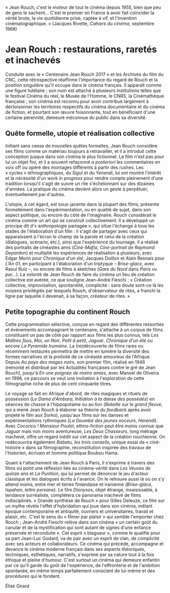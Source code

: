 «&nbsp;Jean Rouch, c'est le moteur de tout le cinéma depuis 1955, bien que peu de gens le sachent... C'est le premier en France à avoir fait coïncider la vérité brute, la vie quotidienne prise, captée à vif, et l'invention cinématographique.&nbsp;» (Jacques Rivette, *Cahiers du cinéma*, septembre 1968)

# Jean Rouch&nbsp;: restaurations, raretés et inachevés

Conduite avec le «&nbsp;Centenaire Jean Rouch 2017&nbsp;» et les Archives du film du CNC, cette rétrospective réaffirme l'importance du regard de Rouch et la position singulière qu'il occupe dans le cinéma français. Il apparaît comme une figure tutélaire&nbsp;; son nom est attaché à plusieurs institutions telles que le festival Cinéma du réel, le Musée de l'Homme, le CNRS, la Cinémathèque française&nbsp;; son cinéma est reconnu pour avoir contribué largement à décloisonner les territoires respectifs du cinéma documentaire et du cinéma de fiction, et pourtant son œuvre foisonnante, tout en bénéficiant d'une certaine pérennité, demeure méconnue du public dans sa diversité.

## Quête formelle, utopie et réalisation collective

Initiant sans cesse de nouvelles quêtes formelles, Jean Rouch considère ses films comme un matériau toujours à retravailler, et il a introduit cette conception jusque dans son cinéma le plus fictionnel. Le film n'est pas pour lui un objet fini, et il a souvent refaçonné *a posteriori* les commentaires en voix off ou opéré des montages différents à partir des rushes. Les «&nbsp;cycles&nbsp;» ethnographiques, du *Sigui* et du *Yenendi*, lui ont montré l'intérêt et la nécessité d'un *work in progress* pour rendre compte pleinement d'une tradition lorsqu'il s'agit de suivre un rite s'échelonnant sur des dizaines d'années. La pratique du cinéma devient alors un geste à perpétuer, éventuellement par d'autres.

L'utopie, à cet égard, est sous-jacente dans la plupart des films, présente formellement dans l'expérimentation, ou en qualité de sujet, dans son aspect politique, ou encore du côté de l'imaginaire. Rouch considérait le cinéma comme un art qui se construit collectivement. Il a développé un principe dit d'«&nbsp;anthropologie partagée&nbsp;», qui situe l'échange à tous les stades de l'élaboration d'un film&nbsp;: il s'agit de partager avec ceux qui apparaissent à l'écran le champ de la parole et celui de la création (dialogues, scénario, etc.), ainsi que l'expérience du tournage. Il a réalisé des portraits de cinéastes amis (*Ciné-Mafia*, *Ciné-portrait de Raymond Depardon*) et multiplié les expériences de réalisation à plusieurs, avec Edgar Morin pour *Chronique d'un été*, Jacques Doillon et Alain Resnais pour *L'An 01*, en participant à l'élaboration d'un triptyque&nbsp;–&nbsp;*Brise-glace*, avec Raoul Ruiz&nbsp;–, ou encore de films à sketches (*Gare du Nord* dans *Paris vu par...*). La volonté de Jean Rouch de faire du cinéma un lieu de création collective est avérée, ce que souligne Jean-André Fieschi&nbsp;: «&nbsp;Création collective, improvisation, spontanéité, complicité&nbsp;: sans doute sont-ce là les moyens privilégiés par lesquels Rouch, d'observateur de rites, a franchi la ligne par laquelle il devenait, à sa façon, créateur de rites.&nbsp;»

## Petite topographie du continent Rouch

Cette programmation sélective, conçue en regard des différentes ressorties et événements accompagnant le centenaire, s'attache à un corpus de films constituant un pas de côté par rapport aux films les plus connus, tels *Les Maîtres fous*, *Moi, un Noir*, *Petit à petit*, *Jaguar*, *Chronique d'un été* ou encore *La Pyramide humaine*. La (re)découverte de films rares ou récemment restaurés permettra de mettre en lumière la diversité des formes narratives et la prolixité de ce cinéaste amoureux de l'Afrique. Depuis *Au pays des mages noirs*, son premier film, réalisé en 1946 (remonté et distribué par les Actualités françaises contre le gré de Jean Rouch), jusqu'à *En une poignée de mains amies*, avec Manoel de Oliveira en 1996, ce parcours se veut une invitation à l'exploration de cette filmographie riche de plus de cent cinquante titres.

Le voyage se fait en Afrique d'abord, de rites magiques et rituels de possession (*Le Dama d'Ambara*, *Initiation à la danse des possédés*) en séances de chasse à l'hippopotame ou au lion (*Bataille sur le grand fleuve*, qui a mené Jean Rouch à élaborer sa théorie du *feedback* après avoir projeté le film aux Sorko), jusqu'aux films sur les danses et expérimentations rythmiques (*La Goumbé des jeunes noceurs*, *Horendi*). Avec *Cocorico&nbsp;! Monsieur Poulet*, ethno-fiction peut être moins connue que *Jaguar* mais non moins aventureuse, *Les Deux Chasseurs*, long métrage inachevé, offre un regard inédit sur cet aspect de la création rouchienne. On redécouvrira également *Babatu, les trois conseils*, unique essai de «&nbsp;ciné-histoire&nbsp;» dans sa filmographie, reconstitution inspirée des travaux de l'historien, écrivain et homme politique Boubou Hama.

Quant à l'attachement de Jean Rouch à Paris, il s'exprime à travers des films où point une réflexion liée au cinéma-vérité dans *Les Veuves de quinze ans* et *La Punition*, qui lui permet de dénoncer le jeu d'acteur classique et les dialogues écrits à l'avance. On le retrouve aussi là où on s'y attend moins, entre mer et terres finlandaise et iranienne (*Brise-glace*, *Ispahan, lettre persane*). Le film *Dionysos*, objet étrange, insaisissable, à tendance surréaliste, complétera ce panorama inachevé de films indisciplinés. «&nbsp;Grande synthèse de Rouch&nbsp;» pour Gilles Deleuze, ce film sur un mythe révèle l'effet d'hybridation qui joue dans son cinéma, mêlant époque contemporaine et antiquité, ouvriers et universitaires, travail et plaisir, etc. C'est le sens du «&nbsp;filmer par plaisir&nbsp;» qui semble l'emporter chez Rouch&nbsp;; Jean-André Fieschi relève dans son cinéma «&nbsp;un certain goût du canular et de la mystification qui sont autant de signes d'une enfance préservée et reconduite&nbsp;». Cet esprit «&nbsp;blagueur&nbsp;», comme le qualifie pour sa part Jean-Luc Godard, va de pair avec un esprit de clan, de complicité avec ses acteurs et collaborateurs. Ce cinéma qui précède, accompagne et devance le cinéma moderne français dans ses aspects théoriques, techniques, esthétiques, narratifs, s'exprime par sa nature tout à la fois éthique et pleine d'humour. C'est surtout un cinéma qui demeure enfantin par ce qu'il garde du goût de l'expérience, de l'effronterie et de l'ambition spontanée, en même temps parfaitement conscient de lui-même et des procédures qui le fondent.

Élise Girard